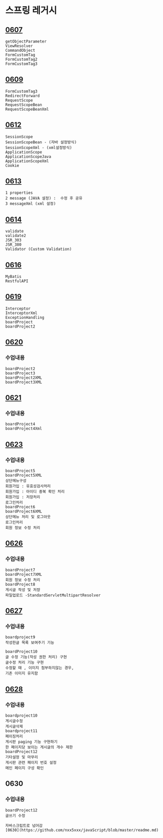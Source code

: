 # 스프링 레거시

## [0607](https://github.com/nxx5xxx/spring/blob/master/0607.md)

    getObjectParameter
    ViewResolver
    CommandObject
    FormCustomTag
    FormCustomTag2
    FormCustomTag3

## [0609](https://github.com/nxx5xxx/spring/blob/master/0609.md)

    FormCustomTag3
    RedirectForward
    RequestScope
    RequestScopeBean
    RequestScopeBeanXml

## [0612](https://github.com/nxx5xxx/spring/blob/master/0612.md)
    SessionScope
    SessionScopeBean - (자바 설정방식)
    SessionScopeXml - (xml설정방식)
    ApplicationScope
    ApplicationScopeJava
    ApplicationScopeXml
    Cookie

## [0613](https://github.com/nxx5xxx/spring/blob/master/0613.md)
    1 properties
    2 message (JAVA 설정) :  수정 후 공유
    3 messageXml (xml 설정)

## [0614](https://github.com/nxx5xxx/spring/blob/master/0614.md)
    validate
    validate2
    JSR_303
    JSR_380
    Validator (Custom Validation)

## [0616](https://github.com/nxx5xxx/spring/blob/master/0616.md)
    MyBatis
    RestfulAPI

## [0619](https://github.com/nxx5xxx/spring/blob/master/0619.md)
    Interceptor
    InterceptorXml
    ExceptionHandling
    boardProject
    boardProject2

## [0620](https://github.com/nxx5xxx/spring/blob/master/0620.md)
### 수업내용
    boardProject2
    boardProject3
    boardProject2XML
    boardProject3XML

## [0621](https://github.com/nxx5xxx/spring/blob/master/0621.md)
### 수업내용
	boardProject4
	boardProject4Xml

## [0623](https://github.com/nxx5xxx/spring/blob/master/0623.md)
### 수업내용
	boardProject5
	boardProject5XML
	상단메뉴구성
	회원가입 : 유효성검사처리
	회원가입 : 아이디 중복 확인 처리
	회원가입 : 저장처리
	로그인처리
	boardProject6
	boardProject6XML
	상단메뉴 처리 및 로그아웃
	로그인처리
	회원 정보 수정 처리

## [0626](https://github.com/nxx5xxx/spring/blob/master/0626.md)
### 수업내용
	boardProject7
	boardProject7XML
	회원 정보 수정 처리
	boardProject8
	게시글 작성 및 저장
	파일업로드 -StandardServletMultipartResolver


## [0627](https://github.com/nxx5xxx/spring/blob/master/0627.md)
### 수업내용
	boardproject9
	작성한글 목록 보여주기 기능

    boardProject10
 	글 수정 기능(작성 권한 처리) 구현
 	글수정 처리 기능 구현
 	수정할 때 , 이미지 첨부하지않는 경우,
 	기존 이미지 유지함

## [0628](https://github.com/nxx5xxx/spring/blob/master/0628.md)
### 수업내용
	boardproject10
	게시글수정
	게시글삭제
	boardproject11
	페이징처리
	게시판 paging 기능 구현하기
	한 페이지당 보이는 게시글의 개수 제한
	boardProject12
	기타설정 및 마무리
	게시판 관련 페이지 번호 설정
	메인 페이지 구성 확인

## 0630
### 수업내용
    boardProject12
    글쓰기 수정

    자바스크립트로 넘어감
    [0630](https://github.com/nxx5xxx/javaScript/blob/master/readme.md)